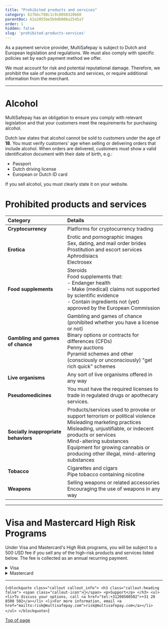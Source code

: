 ```yaml
---
title: "Prohibited products and services"
category: 627bbcf80c1c9c0050320b60
parentDoc: 62a2055be5b9db006a2545a7
order: 1
hidden: false
slug: 'prohibited-products-services'
---
```


As a payment service provider, MultiSafepay is subject to Dutch and European legislation and regulations. We must also comply with specific policies set by each payment method we offer.

We must account for risk and potential reputational damage. Therefore, we prohibit the sale of some products and services, or require additional information from the merchant.

***

# Alcohol

MultiSafepay has an obligation to ensure you comply with relevant legislation and that your customers meet the requirements for purchasing alcohol.

Dutch law states that alcohol cannot be sold to customers under the age of **18**. You must verify customers' age when selling or delivering orders that include alcohol. When orders are delivered, customers must show a valid identification document with their date of birth, e.g.:

* Passport
* Dutch driving license
* European or Dutch ID card

If you sell alcohol, you must clearly state it on your website.

# Prohibited products and services

| Category                             | Details                                                                                                                                                                                                                                                                                                          |
| :----------------------------------- | :--------------------------------------------------------------------------------------------------------------------------------------------------------------------------------------------------------------------------------------------------------------------------------------------------------------- |
| **Cryptocurrency**                   | Platforms for cryptocurrency trading                                                                                                                                                                                                                                                                             |
| **Erotica**                          | Erotic and pornographic images <br /> Sex, dating, and mail order brides <br /> Prostitution and escort services <br /> Aphrodisiacs <br /> Electrosex                                                                                                                                                           |
| **Food supplements**                 | Steroids <br /> Food supplements that: <br /> - Endanger health <br /> - Make (medical) claims not supported by scientific evidence <br /> - Contain ingredients not (yet) approved by the European Commission                                                                                                   |
| **Gambling and games of chance**     | Gambling and games of chance (prohibited whether you have a license or not) <br /> Binary options or contracts for differences (CFDs) <br /> Penny auctions <br /> Pyramid schemes and other (consciously or unconsciously) "get rich quick" schemes                                                             |
| **Live organisms**                   | Any sort of live organisms offered in any way                                                                                                                                                                                                                                                                    |
| **Pseudomedicines**                  | You must have the required licenses to trade in regulated drugs or apothecary services.                                                                                                                                                                                                                          |
| **Socially inappropriate behaviors** | Products/services used to provoke or support terrorism or political violence <br /> Misleading marketing practices <br /> Misleading, unjustifiable, or indecent products or services <br /> Mind-altering substances <br /> Equipment for growing cannabis or producing other illegal, mind-altering substances |
| **Tobacco**                          | Cigarettes and cigars <br /> Pipe tobacco containing nicotine                                                                                                                                                                                                                                                    |
| **Weapons**                          | Selling weapons or related accessories <br /> Encouraging the use of weapons in any way                                                                                                                                                                                                                          |

***

# Visa and Mastercard High Risk Programs

Under Visa and Mastercard's High Risk programs, you will be subject to a 500 USD fee if you sell any of the high-risk products and services listed below. The fee is collected as an annual recurring payment.

<details id="visa">
  <summary>Visa</summary>

  <br />

  | Code                                               | Description                                                                        |
  | :------------------------------------------------- | :--------------------------------------------------------------------------------- |
  | 5122: Drugs, drug proprietaries, druggist sundries | Sale of prescription-required drugs, cross-border card-absent transactions         |
  | 5912: Drug stores, pharmacies                      | Sale of prescription-required drugs, cross-border card-absent transactions         |
  | 5962: Direct marketing                             | Travel-related arrangement services                                                |
  | 5966: Direct marketing                             | Outbound telemarketing                                                             |
  | 5967: Direct marketing                             | Inbound telemarketing                                                              |
  | 5993: Cigar stores and stands                      | Sale of cigarettes in a card-absent environment                                    |
  | 7273: Dating services                              | Card absent transactions                                                           |
  | 7995: Betting                                      | Lottery tickets, casino gaming chips, off-track betting, and wagers at race tracks |
  | 4816: Computer network/information services        | Card-absent environment transactions                                               |
  | 5816: Digital goods/games                          | Card-absent environment transactions                                               |
  | 6051: Non-financial institutions                   | Card-absent environment transactions                                               |
  | n/a                                                | Merchants that fall under the Excessive Chargeback Program                         |
  | n/a                                                | Sale of replicas and "inspired by" items                                           |
</details>

<details id="mastercard">
  <summary>Mastercard</summary>

  <br />

  | Code             | Description                                                |
  | :--------------- | :--------------------------------------------------------- |
  | 5967, 7841       | Non-face-to-face adult content and services                |
  | 7801, 7802, 7995 | Non-face-to-face gambling                                  |
  | 5122, 5912       | Non-face-to-face pharmaceuticals                           |
  | 5993             | Non-face-to-face tobacco products                          |
  | 7994             | Skill games                                                |
  | 4816             | High-risk cyberlocker                                      |
  | 6211             | High-risk securities                                       |
  | 6051             | Cryptocurrencies                                           |
  | 5968             | Negative option billing                                    |
  | n/a              | Merchants that fall under the Excessive Chargeback Program |
  | n/a              | Sale of replicas and "inspired by" items                   |
</details>

***

<HTMLBlock>{`
    <blockquote class="callout callout_info">
      <h3 class="callout-heading false">
        <span class="callout-icon">💬</span>
        <p>Support</p>
      </h3>
      <ul>
        <li>To discuss your options, call <a href="tel:+31208500502">+31 20 8500 502</a></li>
        <li>For more information, email <a href="mailto:risk@multisafepay.com">risk@multisafepay.com</a></li>
      </ul>
    </blockquote>
`}</HTMLBlock>

[Top of page](#)